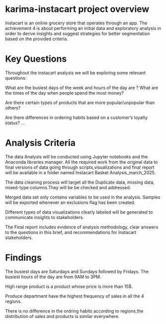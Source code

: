 # karima-instacart project overview
Instacart is an online grocery store that operates through an app.
The achievement 4 is about performing an initial data and exploratory analysis in order
 to derive insights and suggest strategies for better segmentation based on
 the provided criteria.
# Key Questions
Throughout the instacart analysis we will be exploring some relevant questions:

 What are the busiest days of the week and hours of the
 day are ?
 What are the times of the day when people
 spend the most money?

 Are there certain types of products that are more popular/unpopular than others? 

  Are there differences in ordering habits based on a customer’s loyalty status?
  ...
  # Analysis Criteria
 The data Analysis will be conducted using Jupyter notebooks and the Anaconda libraries
 manager.
 All the required work from the original data to final versions of data going through scripts,visualizations and final report will be available in a folder
 named Instacart Basket Analysis_march_2025.
 
 The data cleaning process will target all the Duplicate data, missing data, mixed-type columns.They will be 
 be checked and addressed.
 
 Merged data set only contains variables to be used in the analysis.
 Samples will be exported whenever an exclusions flag has been created.
 
 Different types of data visualizations clearly labeled will be generated to communicate insights
 to stakeholders.
 
 The Final report includes evidence of analysis methodology, clear answers to the
 questions in this brief, and recommendations for Instacart stakeholders.
 
  # Findings
The busiest days are Saturdays and Sundays followed by Fridays.
The busiest hours of the day are from 9AM to 3PM.

High range product is a product whose price is more than 15$.

Produce department have the highest frequency 
of sales in all the 4 regions.

There is no difference in the ordring habits according
to regions,the distribution of sales and products is similar everywhere.

 
